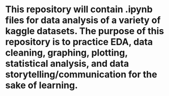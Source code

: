 # This repository will contain .ipynb files for data analysis of a variety of kaggle datasets. The purpose of this repository is to practice EDA, data cleaning, graphing, plotting, statistical analysis, and data storytelling/communication for the sake of learning.
